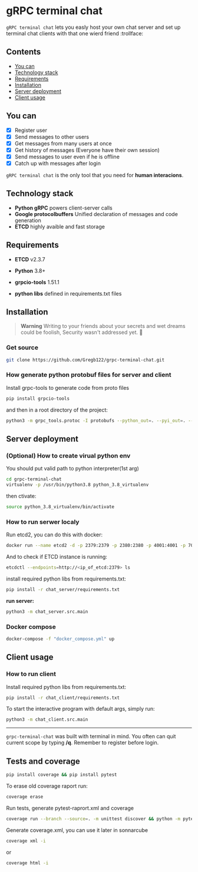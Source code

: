# gRPC terminal chat

`gRPC terminal chat` lets you easly host your own chat server and set up terminal chat clients with that one wierd friend :trollface:

## Contents

* [You can](#you-can)
* [Technology stack](#technology-stack)
* [Requirements](#requirements)
* [Installation](#installation)
* [Server deployment](#server-deployment)
* [Client usage](#client-usage)

## You can

* [x] Register user
* [x] Send messages to other users
* [x] Get messages from many users at once
* [x] Get history of messages (Everyone have their own session)
* [x] Send messages to user even if he is offline
* [x] Catch up with messages after login

`gRPC terminal chat` is the only tool that you need for **human interacions**.

## Technology stack

* **Python gRPC** powers client-server calls
* **Google protocolbuffers** Unified declaration of messages and code generation
* **ETCD** highly avaible and fast storage

## Requirements

* **ETCD** v2.3.7
* **Python** 3.8+

* **grpcio-tools** 1.51.1
* **python libs** defined in requirements.txt files

## Installation

> **Warning**
> Writing to your friends about your secrets and wet dreams could be foolish, Security wasn't addressed yet. :triangular_flag_on_post:

### Get source

```sh
git clone https://github.com/Gregb122/grpc-terminal-chat.git
```

### How generate python protobuf files for server and client

Install grpc-tools to generate code from proto files

```sh
pip install grpcio-tools
```

and then in a root directory of the project:

```sh
python3 -m grpc_tools.protoc -I protobufs --python_out=. --pyi_out=. --grpc_python_out=. protobufs/common/*.proto
```

## Server deployment

### (Optional) How to create virual python env

You should put valid path to python interpreter(1st arg)

```sh
cd grpc-terminal-chat
virtualenv -p /usr/bin/python3.8 python_3.8_virtualenv
```

then ctivate:

```sh
source python_3.8_virtualenv/bin/activate
```

### How to run serwer localy

Run etcd2, you can do this with docker:

```sh
docker run --name etcd2 -d -p 2379:2379 -p 2380:2380 -p 4001:4001 -p 7001:7001 -v ~/temp/data0/etcd:/data wolfdeng/etcd2-docker
```

And to check if ETCD instance is running:

```sh
etcdctl --endpoints=http://<ip_of_etcd:2379> ls

```

install required python libs from requirements.txt:

```sh
pip install -r chat_server/requirements.txt
```

**run server:**

```sh
python3 -m chat_server.src.main
```

### Docker compose

```sh
docker-compose -f "docker_compose.yml" up
```

## Client usage

### How to run client

Install required python libs from requirements.txt:

```sh
pip install -r chat_client/requirements.txt
```

To start the interactive program with default args, simply run:

```sh
python3 -m chat_client.src.main
```

---

`grpc-terminal-chat` was built with terminal in mind. You often can quit current scope by typing **/q**. Remember to register before login.

## Tests and coverage

```sh
pip install coverage && pip install pytest
```

To erase old coverage raport run:

```sh
coverage erase
```

Run tests, generate pytest-raprort.xml and coverage

```sh
coverage run --branch --source=. -m unittest discover && python -m pytest --junitxml=pytest-report.xml chat_*/tests/
```

Generate coverage.xml, you can use it later in sonnarcube

```sh
coverage xml -i
```

or

```sh
coverage html -i
```

